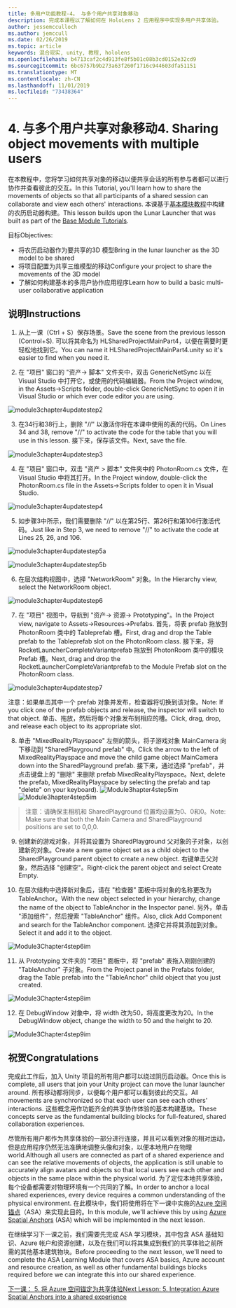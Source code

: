```yaml
---
title: 多用户功能教程-4。 与多个用户共享对象移动
description: 完成本课程以了解如何在 HoloLens 2 应用程序中实现多用户共享体验。
author: jessemcculloch
ms.author: jemccull
ms.date: 02/26/2019
ms.topic: article
keywords: 混合现实, unity, 教程, hololens
ms.openlocfilehash: b4713caf2c4d913fe8f5b01c08b3cd0152e32cd9
ms.sourcegitcommit: 6bc6757b9b273a63f260f1716c944603dfa51151
ms.translationtype: MT
ms.contentlocale: zh-CN
ms.lasthandoff: 11/01/2019
ms.locfileid: "73438364"
---
```

# <a name="4-sharing-object-movements-with-multiple-users"></a><span data-ttu-id="0215a-105">4. 与多个用户共享对象移动</span><span class="sxs-lookup"><span data-stu-id="0215a-105">4. Sharing object movements with multiple users</span></span>

<span data-ttu-id="0215a-106">在本教程中，您将学习如何共享对象的移动以便共享会话的所有参与者都可以进行协作并查看彼此的交互。</span><span class="sxs-lookup"><span data-stu-id="0215a-106">In this Tutorial, you'll learn how to share the movements of objects so that all participants of a shared session can collaborate and view each others' interactions.</span></span> <span data-ttu-id="0215a-107">本课基于[基本模块教程](mrlearning-base.md)中构建的农历启动器构建。</span><span class="sxs-lookup"><span data-stu-id="0215a-107">This lesson builds upon the Lunar Launcher that was built as part of the [Base Module Tutorials](mrlearning-base.md).</span></span>

<span data-ttu-id="0215a-108">目标</span><span class="sxs-lookup"><span data-stu-id="0215a-108">Objectives:</span></span>

- <span data-ttu-id="0215a-109">将农历启动器作为要共享的3D 模型</span><span class="sxs-lookup"><span data-stu-id="0215a-109">Bring in the lunar launcher as the 3D model to be shared</span></span>
- <span data-ttu-id="0215a-110">将项目配置为共享三维模型的移动</span><span class="sxs-lookup"><span data-stu-id="0215a-110">Configure your project to share the movements of the 3D model</span></span>
- <span data-ttu-id="0215a-111">了解如何构建基本的多用户协作应用程序</span><span class="sxs-lookup"><span data-stu-id="0215a-111">Learn how to build a basic multi-user collaborative application</span></span>

## <a name="instructions"></a><span data-ttu-id="0215a-112">说明</span><span class="sxs-lookup"><span data-stu-id="0215a-112">Instructions</span></span>


1. <span data-ttu-id="0215a-113">从上一课（Ctrl + S）保存场景。</span><span class="sxs-lookup"><span data-stu-id="0215a-113">Save the scene from the previous lesson (Control+S).</span></span> <span data-ttu-id="0215a-114">可以将其命名为 HLSharedProjectMainPart4，以便在需要时更轻松地找到它。</span><span class="sxs-lookup"><span data-stu-id="0215a-114">You can name it HLSharedProjectMainPart4.unity so it's easier to find when you need it.</span></span>

2. <span data-ttu-id="0215a-115">在 "项目" 窗口的 "资产-> 脚本" 文件夹中，双击 GenericNetSync 以在 Visual Studio 中打开它，或使用的代码编辑器。</span><span class="sxs-lookup"><span data-stu-id="0215a-115">From the Project window, in the Assets->Scripts folder, double-click GenericNetSync to open it in Visual Studio or which ever code editor you are using.</span></span>  

![module3chapter4updatestep2](images/module3chapter4updatestep2.png)

3. <span data-ttu-id="0215a-117">在34行和38行上，删除 "//" 以激活你将在本课中使用的表的代码。</span><span class="sxs-lookup"><span data-stu-id="0215a-117">On Lines 34 and 38, remove "//" to activate the code for the table that you will use in this lesson.</span></span> <span data-ttu-id="0215a-118">接下来，保存该文件。</span><span class="sxs-lookup"><span data-stu-id="0215a-118">Next, save the file.</span></span> 

![module3chapter4updatestep3](images/module3chapter4updatestep3.png)

4. <span data-ttu-id="0215a-120">在 "项目" 窗口中，双击 "资产 > 脚本" 文件夹中的 PhotonRoom.cs 文件，在 Visual Studio 中将其打开。</span><span class="sxs-lookup"><span data-stu-id="0215a-120">In the Project window, double-click the PhotonRoom.cs file in the Assets->Scripts folder to open it in Visual Studio.</span></span> 

![module3chapter4updatestep4](images/module3chapter4updatestep4.png)

5. <span data-ttu-id="0215a-122">如步骤3中所示，我们需要删除 "//" 以在第25行、第26行和第106行激活代码。</span><span class="sxs-lookup"><span data-stu-id="0215a-122">Just like in Step 3, we need to remove "//" to activate the code at Lines 25, 26, and 106.</span></span>

![module3chapter4updatestep5a](images/module3chapter4updatestep5a.png) 

![module3chapter4updatestep5b](images/module3chapter4updatestep5b.png)

6. <span data-ttu-id="0215a-125">在层次结构视图中，选择 "NetworkRoom" 对象。</span><span class="sxs-lookup"><span data-stu-id="0215a-125">In the Hierarchy view, select the NetworkRoom object.</span></span>

![module3chapter4updatestep6](images/module3chapter4updatestep6.png)

7. <span data-ttu-id="0215a-127">在 "项目" 视图中，导航到 "资产-> 资源-> Prototyping"。</span><span class="sxs-lookup"><span data-stu-id="0215a-127">In the Project view, navigate to Assets->Resources->Prefabs.</span></span> <span data-ttu-id="0215a-128">首先，将表 prefab 拖放到 PhotonRoom 类中的 Tableprefab 槽。</span><span class="sxs-lookup"><span data-stu-id="0215a-128">First, drag and drop the Table prefab to the Tableprefab slot on the PhotonRoom class.</span></span> <span data-ttu-id="0215a-129">接下来，将 RocketLauncherCompleteVariantprefab 拖放到 PhotonRoom 类中的模块 Prefab 槽。</span><span class="sxs-lookup"><span data-stu-id="0215a-129">Next, drag and drop the RocketLauncherCompleteVariantprefab to the Module Prefab slot on the PhotonRoom class.</span></span>

![module3chapter4updatestep7](images/module3chapter4updatestep7.png)

<span data-ttu-id="0215a-131">注意：如果单击其中一个 prefab 对象并发布，检查器将切换到该对象。</span><span class="sxs-lookup"><span data-stu-id="0215a-131">Note: If you click one of the prefab objects and release, the inspector will switch to that object.</span></span> <span data-ttu-id="0215a-132">单击、拖放，然后将每个对象发布到相应的槽。</span><span class="sxs-lookup"><span data-stu-id="0215a-132">Click, drag, drop, and release each object to its appropriate slot.</span></span>

8. <span data-ttu-id="0215a-133">单击 "MixedRealityPlayspace" 左侧的箭头，将子游戏对象 MainCamera 向下移动到 "SharedPlayground prefab" 中。</span><span class="sxs-lookup"><span data-stu-id="0215a-133">Click the arrow to the left of MixedRealityPlayspace and move the child game object MainCamera down into the SharedPlayground prefab.</span></span> <span data-ttu-id="0215a-134">接下来，通过选择 "prefab"，并点击键盘上的 "删除" 来删除 prefab MixedRealityPlayspace。</span><span class="sxs-lookup"><span data-stu-id="0215a-134">Next, delete the prefab, MixedRealityPlayspace by selecting the prefab and tap "delete" on your keyboard).</span></span>
<span data-ttu-id="0215a-135">![Module3hapter4step5im](images/module3chapter4step5im.PNG)</span><span class="sxs-lookup"><span data-stu-id="0215a-135">![Module3hapter4step5im](images/module3chapter4step5im.PNG)</span></span>

><span data-ttu-id="0215a-136">注意：请确保主相机和 SharedPlayground 位置均设置为0、0和0。</span><span class="sxs-lookup"><span data-stu-id="0215a-136">Note:  Make sure that both the Main Camera and SharedPlayground positions are set to 0,0,0.</span></span>
>

9. <span data-ttu-id="0215a-137">创建新的游戏对象，并将其设置为 SharedPlayground 父对象的子对象，以创建新的对象。</span><span class="sxs-lookup"><span data-stu-id="0215a-137">Create a new game object set as a child object to the SharedPlayground parent object to create a new object.</span></span> <span data-ttu-id="0215a-138">右键单击父对象，然后选择 "创建空"。</span><span class="sxs-lookup"><span data-stu-id="0215a-138">Right-click the parent object and select Create Empty.</span></span> 

10. <span data-ttu-id="0215a-139">在层次结构中选择新对象后，请在 "检查器" 面板中将对象的名称更改为 TableAnchor。</span><span class="sxs-lookup"><span data-stu-id="0215a-139">With the new object selected in your hierarchy, change the name of the object to TableAnchor in the Inspector panel.</span></span> <span data-ttu-id="0215a-140">另外，单击 "添加组件"，然后搜索 "TableAnchor" 组件。</span><span class="sxs-lookup"><span data-stu-id="0215a-140">Also, click Add Component and search for the TableAnchor component.</span></span> <span data-ttu-id="0215a-141">选择它并将其添加到对象。</span><span class="sxs-lookup"><span data-stu-id="0215a-141">Select it and add it to the object.</span></span> 

![Module3Chapter4step6im](images/module3chapter4step7im.PNG)

11. <span data-ttu-id="0215a-143">从 Prototyping 文件夹的 "项目" 面板中，将 "prefab" 表拖入刚刚创建的 "TableAnchor" 子对象。</span><span class="sxs-lookup"><span data-stu-id="0215a-143">From the Project panel in the Prefabs folder, drag the Table prefab into the "TableAnchor" child object that you just created.</span></span>

![Module3Chapter4step8im](images/module3chapter4step8im.PNG)

12. <span data-ttu-id="0215a-145">在 DebugWindow 对象中，将 width 改为50，将高度更改为20。</span><span class="sxs-lookup"><span data-stu-id="0215a-145">In the DebugWindow object, change the width to 50 and the height to 20.</span></span>

![Module3Chapter4step9im](images/module3chapter4step11im.PNG)

## <a name="congratulations"></a><span data-ttu-id="0215a-147">祝贺</span><span class="sxs-lookup"><span data-stu-id="0215a-147">Congratulations</span></span>


<span data-ttu-id="0215a-148">完成此工作后，加入 Unity 项目的所有用户都可以绕过阴历启动器。</span><span class="sxs-lookup"><span data-stu-id="0215a-148">Once this is complete, all users that join your Unity project can move the lunar launcher around.</span></span> <span data-ttu-id="0215a-149">所有移动都将同步，以便每个用户都可以看到彼此的交互。</span><span class="sxs-lookup"><span data-stu-id="0215a-149">All movements are synchronized so that each user can see each others' interactions.</span></span> <span data-ttu-id="0215a-150">这些概念用作功能齐全的共享协作体验的基本构建基块。</span><span class="sxs-lookup"><span data-stu-id="0215a-150">These concepts serve as the fundamental building blocks for full-featured, shared collaboration experiences.</span></span> 

<span data-ttu-id="0215a-151">尽管所有用户都作为共享体验的一部分进行连接，并且可以看到对象的相对运动，但是应用程序仍然无法准确地调整头像和对象，以便本地用户在物理world.</span><span class="sxs-lookup"><span data-stu-id="0215a-151">Although all users are connected as part of a shared experience and can see the relative movements of objects, the application is still unable to accurately align avatars and objects so that local users see each other and objects in the same place within the physical world.</span></span> <span data-ttu-id="0215a-152">为了定位本地共享体验，每个设备都需要对物理环境有一个共同的了解。</span><span class="sxs-lookup"><span data-stu-id="0215a-152">In order to anchor a local shared experiences, every device requires a common understanding of the physical environment.</span></span> <span data-ttu-id="0215a-153">在此模块中，我们将使用将在下一课中实施的[Azure 空间锚点](<https://azure.microsoft.com//services/spatial-anchors/>)（ASA）来实现此目的。</span><span class="sxs-lookup"><span data-stu-id="0215a-153">In this module, we'll achieve this by using [Azure Spatial Anchors](<https://azure.microsoft.com//services/spatial-anchors/>) (ASA) which will be implemented in the next lesson.</span></span>

<span data-ttu-id="0215a-154">在继续学习下一课之前，我们需要先完成 ASA 学习模块，其中包含 ASA 基础知识、Azure 帐户和资源创建，以及在我们可以将其集成到我们的共享体验之前所需的其他基本建筑物块。</span><span class="sxs-lookup"><span data-stu-id="0215a-154">Before proceeding to the next lesson, we'll need to complete the ASA Learning Module that covers ASA basics, Azure account and resource creation, as well as other fundamental buildings blocks required before we can integrate this into our shared experience.</span></span>

<span data-ttu-id="0215a-155">[下一课： 5. 将 Azure 空间锚定为共享体验](mrlearning-sharing(photon)-ch5.md)</span><span class="sxs-lookup"><span data-stu-id="0215a-155">[Next Lesson: 5. Integration Azure Spatial Anchors into a shared experience](mrlearning-sharing(photon)-ch5.md)</span></span>


